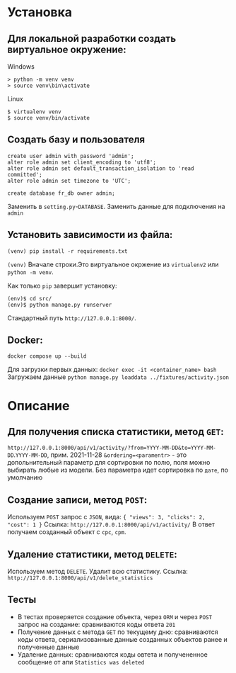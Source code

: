 # Установка


## Для локальной разработки создать виртуальное окружение:
Windows
```
> python -m venv venv
> source venv\bin\activate
```
Linux
```
$ virtualenv venv
$ source venv/bin/activate
```
## Создать базу и пользователя
```
create user admin with password 'admin';
alter role admin set client_encoding to 'utf8';
alter role admin set default_transaction_isolation to 'read committed';
alter role admin set timezone to 'UTC';
```	
```	
create database fr_db owner admin;
```
Заменить в `setting.py`-`DATABASE`. Заменить данные для подключения на `admin` 
## Установить зависимости из файла:

```
(venv) pip install -r requirements.txt
```
`(venv)` Вначале строки.Это виртуальное окржение из  `virtualenv2` или `python -m venv`.

Как только `pip` завершит установку:
```
(env)$ cd src/
(env)$ python manage.py runserver
```
Стандартный путь `http://127.0.0.1:8000/`.

## Docker:
```docker compose up --build```

Для загрузки первых данных:
```docker exec -it <container_name> bash```
Загружаем данные
```python manage.py loaddata ../fixtures/activity.json```

# Описание

## Для получения списка статистики, метод `GET`:
```http://127.0.0.1:8000/api/v1/activity/?from=YYYY-MM-DD&to=YYYY-MM-DD```.`YYYY-MM-DD`, прим. 2021-11-28
`&ordering=<paramentr>` - это допольнительный параметр для сортировки по полю, поля можно выбирать любые из модели. Без параметра идет сортировка по `дате`, по умолчанию


## Создание записи, метод `POST`:
Используем `POST` запрос с `JSON`, вида:
`
{
        "views": 3,
        "clicks": 2,
        "cost": 1
}
`
Ссылка: ```http://127.0.0.1:8000/api/v1/activity/```
В ответ получаем созданный объект с `cpc`, `cpm`.

## Удаление статистики, метод `DELETE`:
Используем метод `DELETE`. Удалит всю статистику.
Ссылка: ```http://127.0.0.1:8000/api/v1/delete_statistics```

## Тесты
- В тестах проверяется создание объекта, через `ORM` и через `POST` запрос на создание: сравниваются коды ответа `201`
- Получение данных с метода `GET` по текущему дню: сравниваются коды ответа, сериализованные данные созданных объектов ранее и полученные данные
- Удаление данных: сравниваются коды овтета и получененное сообщение от апи `Statistics was deleted`


